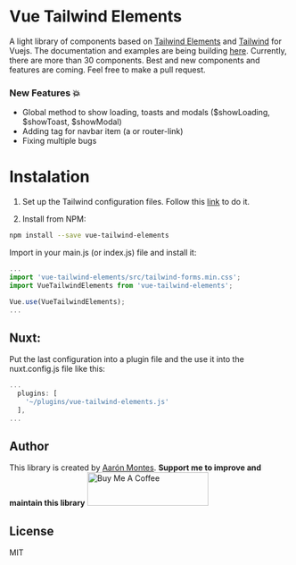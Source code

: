 # Vue Tailwind Elements
A light library of components based on [Tailwind Elements](https://tailwind-elements.com/) and [Tailwind](https://tailwindcss.com/) for Vuejs.
The documentation and examples are being building [here](https://vue-tailwind-elements.netlify.app/). Currently, there are more than 30 components. Best and new components and features are coming. Feel free to make a pull request.

### New Features 💥
* Global method to show loading, toasts and modals ($showLoading, $showToast, $showModal)
* Adding tag for navbar item (a or router-link)
* Fixing multiple bugs
# Instalation

1. Set up the Tailwind configuration files. Follow this [link](https://tailwindcss.com/docs/installation/using-postcss) to do it.

2. Install from NPM:  
```bash
npm install --save vue-tailwind-elements
```
Import in your main.js (or index.js) file and install it:

```javascript
...
import 'vue-tailwind-elements/src/tailwind-forms.min.css';
import VueTailwindElements from 'vue-tailwind-elements';

Vue.use(VueTailwindElements);
...
```

## Nuxt:
Put the last configuration into a plugin file and the use it into the nuxt.config.js file like this:

```javascript
...
  plugins: [
    '~/plugins/vue-tailwind-elements.js'
  ],
...

```

## Author

This library is created by [Aarón Montes](https://ajomuch92.site/ "Aarón Montes"). 
**Support me to improve and maintain this library**
<a href="https://www.buymeacoffee.com/ajomuch92" target="_blank"><img src="https://cdn.buymeacoffee.com/buttons/v2/default-blue.png" alt="Buy Me A Coffee" style="height: 60px !important;width: 217px !important;" ></a>

## License
MIT
